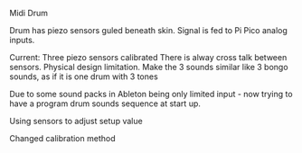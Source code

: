 Midi Drum

Drum has piezo sensors guled beneath skin. Signal is fed to Pi Pico analog inputs.

Current:
Three piezo sensors calibrated
There is alway cross talk between sensors. Physical design limitation. Make the 3 sounds similar like 3 bongo sounds,
as if it is one drum with 3 tones

Due to some sound packs in Ableton being only limited input - now trying
to have a program drum sounds sequence at start up.

Using sensors to adjust setup value

Changed calibration method
